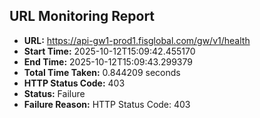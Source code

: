 ## URL Monitoring Report

- **URL:** https://api-gw1-prod1.fisglobal.com/gw/v1/health
- **Start Time:** 2025-10-12T15:09:42.455170
- **End Time:** 2025-10-12T15:09:43.299379
- **Total Time Taken:** 0.844209 seconds
- **HTTP Status Code:** 403
- **Status:** Failure
- **Failure Reason:** HTTP Status Code: 403
